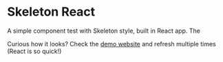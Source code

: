 # Skeleton React



A simple component test with Skeleton style, built in React app. The 

Curious how it looks? Check the [demo website](https://vibrant-morse-4074ec.netlify.app/) and refresh multiple times (React is so quick!)
